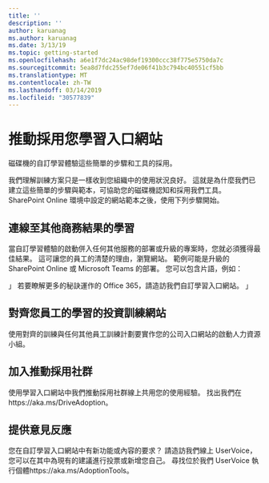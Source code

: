 ```yaml
---
title: ''
description: ''
author: karuanag
ms.author: karuanag
ms.date: 3/13/19
ms.topic: getting-started
ms.openlocfilehash: a6e1f7dc24ac98def19300ccc38f775e5750da7c
ms.sourcegitcommit: 5ea8d7fdc255ef7de06f41b3c794bc40551cf5bb
ms.translationtype: MT
ms.contentlocale: zh-TW
ms.lasthandoff: 03/14/2019
ms.locfileid: "30577839"
---
```

# <a name="drive-adoption-of-your-learning-portal"></a>推動採用您學習入口網站

磁碟機的自訂學習體驗這些簡單的步驟和工具的採用。 

我們理解訓練方案只是一樣收到您組織中的使用狀況良好。 這就是為什麼我們已建立這些簡單的步驟與範本，可協助您的磁碟機認知和採用我們工具。 SharePoint Online 環境中設定的網站範本之後，使用下列步驟開始。

## <a name="connect-learning-to-other-business-outcomes"></a>連線至其他商務結果的學習
當自訂學習體驗的啟動併入任何其他服務的部署或升級的專案時，您就必須獲得最佳結果。  這可讓您的員工的清楚的理由，瀏覽網站。  範例可能是升級的 SharePoint Online 或 Microsoft Teams 的部署。  您可以包含片語，例如：

」 若要瞭解更多的秘訣<Insert service name here>運作的 Office 365，請造訪我們自訂學習入口網站。 」 

## <a name="align-the-training-site-to-investments-in-your-employee-learning"></a>對齊您員工的學習的投資訓練網站 

使用對齊的訓練與任何其他員工訓練計劃要實作您的公司入口網站的啟動人力資源小組。 

## <a name="join-the-driving-adoption-community"></a>加入推動採用社群

使用學習入口網站中我們推動採用社群線上共用您的使用經驗。  找出我們在https://aka.ms/DriveAdoption。

## <a name="give-us-feedback"></a>提供意見反應

您在自訂學習入口網站中有新功能或內容的要求？  請造訪我們線上 UserVoice，您可以在其中為現有的建議進行投票或新增您自己。  尋找位於我們 UserVoice 執行個體https://aka.ms/AdoptionTools。
